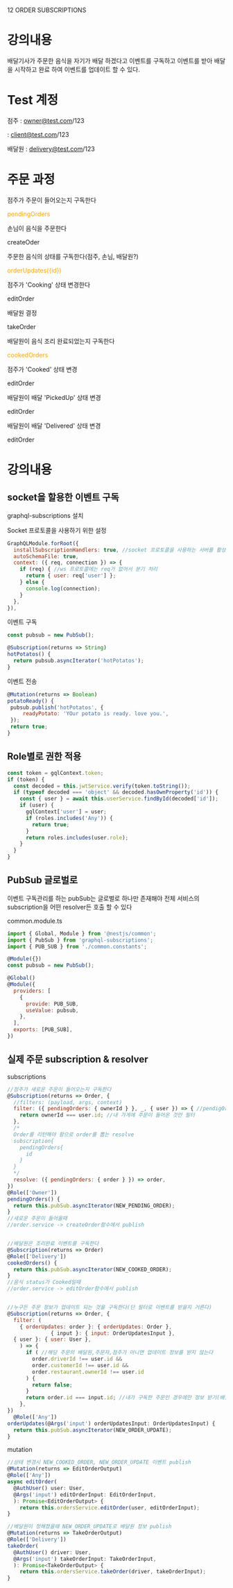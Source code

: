 12 ORDER SUBSCRIPTIONS



# 강의내용

배달기사가 주문한 음식을 자기가 배달 하겠다고 이벤트를 구독하고 이벤트를 받아 배달을 시작하고 완료 하여 이벤트를 업데이트 할 수 있다.



# Test 계정

점주 : owner@test.com/123

 : client@test.com/123

배달원 : delivery@test.com/123



# 주문 과정



점주가 주문이 들어오는지 구독한다

<span style="color:orange">pendingOrders</span>



손님이 음식을 주문한다

createOder

주문한 음식의 상태를 구독한다(점주, 손님, 배달원?)

<span style="color:orange">orderUpdates({id})</span>

점주가 'Cooking' 상태 변경한다

editOrder



배달원 결정

takeOrder

배달원이 음식 조리 완료되었는지 구독한다

<span style="color:orange">cookedOrders</span>



점주가 'Cooked' 상태 변경

editOrder



배달원이 배달 'PickedUp'  상태 변경

editOrder



배달원이 배달 'Delivered'  상태 변경

editOrder



# 강의내용



## socket을 할용한 이벤트 구독

graphql-subscriptions 설치



Socket 프로토콜을 사용하기 위한 설정

```javascript
GraphQLModule.forRoot({
  installSubscriptionHandlers: true, //socket 프로토콜을 사용하는 서버를 활성화하여 이벤트 구독을 가능하게 함
  autoSchemaFile: true,
  context: ({ req, connection }) => {
    if (req) { //ws 프로토콜에는 req가 없어서 분기 처리
      return { user: req['user'] };
    } else {
      console.log(connection);
    }
  },
}),
```



이벤트 구독

```javascript
const pubsub = new PubSub();

@Subscription(returns => String)
hotPotatos() {
  return pubsub.asyncIterator('hotPotatos');
}
```



이벤트 전송

```javascript
@Mutation(returns => Boolean)
potatoReady() {
 pubsub.publish('hotPotatos', {
 	 readyPotato: 'YOur potato is ready. love you.',
 });
 return true;
}
```



## Role별로 권한 적용

```javascript
const token = gqlContext.token;
if (token) {
  const decoded = this.jwtService.verify(token.toString());
  if (typeof decoded === 'object' && decoded.hasOwnProperty('id')) {
    const { user } = await this.userService.findById(decoded['id']);
    if (user) {
      gqlContext['user'] = user;
      if (roles.includes('Any')) {
        return true;
      }
      return roles.includes(user.role);
    }
  }
}
```



## PubSub 글로벌로

이벤트 구독관리를 하는 pubSub는 글로벌로 하나만 존재해야 전체 서비스의 subscription을 어떤 resolver든 호출 할 수 있다

common.module.ts

```javascript
import { Global, Module } from '@nestjs/common';
import { PubSub } from 'graphql-subscriptions';
import { PUB_SUB } from './common.constants';

@Module({})
const pubsub = new PubSub();

@Global()
@Module({
  providers: [
    {
      provide: PUB_SUB,
      useValue: pubsub,
    },
  ],
  exports: [PUB_SUB],
})
```



## 실제 주문 subscription & resolver



subscriptions

```javascript
//점주가 새로운 주문이 들어오는지 구독한다
@Subscription(returns => Order, {
  //filters: (payload, args, context)
  filter: ({ pendingOrders: { ownerId } }, _, { user }) => { //pendigOrders는 NEW_PENDING_ORDER publish할때 보내주는 값
    return ownerId === user.id; //내 가게에 주문이 들어온 것만 필터
  },
  /*
  Order를 리턴해야 함으로 order를 뽑는 resolve
  subscription{
    pendingOrders{
      id
    }
  }
  */
  resolve: ({ pendingOrders: { order } }) => order, 
})
@Role(['Owner'])
pendingOrders() {
  return this.pubSub.asyncIterator(NEW_PENDING_ORDER);
}
//새로운 주문이 들어올때
//order.service -> createOrder함수에서 publish


//배달원은 조리완료 이벤트를 구독한다
@Subscription(returns => Order)
@Role(['Delivery'])
cookedOrders() {
  return this.pubSub.asyncIterator(NEW_COOKED_ORDER);
}
//음식 status가 Cooked일때
//order.service -> editOrder함수에서 publish


//누구든 주문 정보가 업데이트 되는 것을 구독한다(단 필터로 이벤트를 받을지 거른다)
@Subscription(returns => Order, {
  filter: (
    { orderUpdates: order }: { orderUpdates: Order },
              { input }: { input: OrderUpdatesInput },
  { user }: { user: User },
    ) => {
      if ( //해당 주문의 배달원,주문자,점주가 아니면 업데이트 정보를 받지 않는다
        order.driverId !== user.id &&
        order.customerId !== user.id &&
        order.restaurant.ownerId !== user.id
      ) {
        return false;
      }
      return order.id === input.id; //내가 구독한 주문인 경우에만 정보 받기(배달원이면 내가 배달하겠다고 정한 메뉴에 대한 정보만 업데이트)
    },
})
  @Role(['Any'])
orderUpdates(@Args('input') orderUpdatesInput: OrderUpdatesInput) {
  return this.pubSub.asyncIterator(NEW_ORDER_UPDATE);
}
```



mutation

```javascript
//상태 변경시 NEW_COOKED_ORDER, NEW_ORDER_UPDATE 이벤트 publish
@Mutation(returns => EditOrderOutput)
@Role(['Any'])
async editOrder(
  @AuthUser() user: User,
  @Args('input') editOrderInput: EditOrderInput,
  ): Promise<EditOrderOutput> {
    return this.ordersService.editOrder(user, editOrderInput);
}

//배달원이 정해졌을때 NEW_ORDER_UPDATE로 배달원 정보 publish
@Mutation(returns => TakeOrderOutput)
@Role(['Delivery'])
takeOrder(
  @AuthUser() driver: User,
  @Args('input') takeOrderInput: TakeOrderInput,
  ): Promise<TakeOrderOutput> {
    return this.ordersService.takeOrder(driver, takeOrderInput);
}
```

